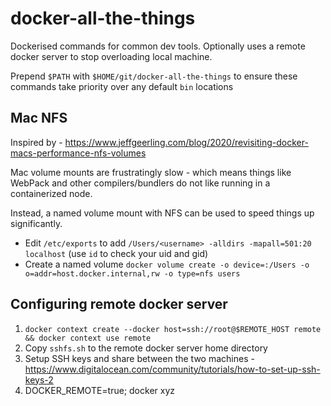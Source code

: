 # docker-all-the-things

Dockerised commands for common dev tools. Optionally uses a remote docker server to stop overloading local machine.

Prepend `$PATH` with `$HOME/git/docker-all-the-things` to ensure these commands take priority over any default `bin` locations

## Mac NFS

Inspired by - https://www.jeffgeerling.com/blog/2020/revisiting-docker-macs-performance-nfs-volumes

Mac volume mounts are frustratingly slow - which means things like WebPack and other compilers/bundlers do not like running in a containerized node.

Instead, a named volume mount with NFS can be used to speed things up significantly.

  - Edit `/etc/exports` to add `/Users/<username> -alldirs -mapall=501:20 localhost` (use `id` to check your uid and gid)
  - Create a named volume
    `docker volume create -o device=:/Users -o o=addr=host.docker.internal,rw -o type=nfs users`

## Configuring remote docker server

1. `docker context create --docker host=ssh://root@$REMOTE_HOST remote && docker context use remote`
1. Copy `sshfs.sh` to the remote docker server home directory
1. Setup SSH keys and share between the two machines - https://www.digitalocean.com/community/tutorials/how-to-set-up-ssh-keys-2
1. DOCKER_REMOTE=true; docker xyz